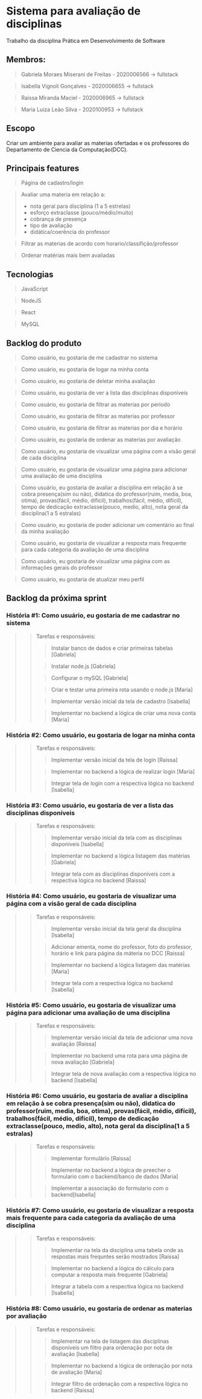# Sistema para avaliação de disciplinas
Trabalho da disciplina Prática em Desenvolvimento de Software 

## Membros:
> Gabriela Moraes Miserani de Freitas - 2020006566 -> fullstack

> Isabella Vignoli Gonçalves - 2020006655 -> fullstack

> Raissa Miranda Maciel - 2020006965 -> fullstack

> Maria Luiza Leão Silva - 2020100953 -> fullstack

## Escopo
Criar um ambiente para avaliar as materias ofertadas e os professores do Departamento de Ciencia da Computação(DCC).

## Principais features
> Página de cadastro/login

> Avaliar uma materia em relação a:
> * nota geral para disciplina (1 a 5 estrelas)
> * esforço extraclasse (pouco/médio/muito)
> * cobrança de presença
> * tipo de avaliação
> * didática/coerência do professor

> Filtrar as materias de acordo com horario/classifição/professor

> Ordenar matérias mais bem avaliadas 

## Tecnologias
> JavaScript

> NodeJS

> React

> MySQL

## Backlog do produto
> Como usuário, eu gostaria de me cadastrar no sistema

> Como usuário, eu gostaria de logar na minha conta

> Como usuário, eu gostaria de deletar minha avaliação

> Como usuário, eu gostaria de ver a lista das disciplinas disponíveis

> Como usuário, eu gostaria de filtrar as materias por periodo

> Como usuário, eu gostaria de filtrar as materias por professor

> Como usuário, eu gostaria de filtrar as materias por dia e horário

> Como usuário, eu gostaria de ordenar as materias por avaliação

> Como usuário, eu gostaria de visualizar uma página com a visão geral de cada disciplina

> Como usuário, eu gostaria de visualizar uma página para adicionar uma avaliação de uma disciplina 

> Como usuário, eu gostaria de avaliar a disciplina em relação à se cobra presença(sim ou não), didatica do professor(ruim, media, boa, otima), provas(fácil, médio, difícil), trabalhos(fácil, médio, difícil), tempo de dedicação extraclasse(pouco, medio, alto), nota geral da disciplina(1 a 5 estralas)

> Como usuário, eu gostaria de poder adicionar um comentário ao final da minha avaliação

> Como usuário, eu gostaria de visualizar a resposta mais frequente para cada categoria da avaliação de uma disciplina

> Como usuário, eu gostaria de visualizar uma página com as informações gerais do professor

> Como usuário, eu gostaria de atualizar meu perfil

## Backlog da próxima sprint
### História #1: Como usuário, eu gostaria de me cadastrar no sistema
>>Tarefas e responsáveis:
>>>Instalar banco de dados e criar primeiras tabelas [Gabriela]
>>
>>>Instalar node.js [Gabriela]
>>
>>>Configurar o mySQL [Gabriela]
>>
>>>Criar e testar uma primeira rota usando o node.js [Maria]
>>
>>>Implementar versão inicial da tela de cadastro [Isabella]
>>
>>>Implementar no backend a lógica de criar uma nova conta [Maria]

### História #2: Como usuário, eu gostaria de logar na minha conta
>>Tarefas e responsáveis:
>>>Implementar versão inicial da tela de login [Raissa]
>>
>>>Implementar no backend a lógica de realizar login [Maria]
>>
>>>Integrar tela de login com a respectiva lógica no backend [Isabella]

### História #3: Como usuário, eu gostaria de ver a lista das disciplinas disponíveis
>>Tarefas e responsáveis:
>>>Implementar versão inicial da tela com as disciplinas disponíveis [Isabella]
>>
>>>Implementar no backend a lógica listagem das matérias [Gabriela]
>>
>>>Integrar tela com as disciplinas disponíveis com a respectiva lógica no backend [Raissa]
  
### História #4: Como usuário, eu gostaria de visualizar uma página com a visão geral de cada disciplina
>>Tarefas e responsáveis:
>>>Implementar versão inicial da tela geral da disciplina [Isabella]
>>
>>>Adicionar ementa, nome do professor, foto do professor, horário e link para página da máteria no DCC [Raissa]
>>
>>>Implementar no backend a lógica listagem das matérias [Maria]
>>
>>>Integrar tela com a respectiva lógica no backend [Isabella]

### História #5: Como usuário, eu gostaria de visualizar uma página para adicionar uma avaliação de uma disciplina 
>>Tarefas e responsáveis:
>>>Implementar versão inicial da tela de adicionar uma nova avaliação [Raissa]
>>
>>>Implementar no backend uma rota para uma página de nova avaliação [Gabriela]
>>
>>>Integrar tela de nova avaliação com a respectiva lógica no backend [Isabella]

### História #6: Como usuário, eu gostaria de avaliar a disciplina em relação à se cobra presença(sim ou não), didatica do professor(ruim, media, boa, otima), provas(fácil, médio, difícil), trabalhos(fácil, médio, difícil), tempo de dedicação extraclasse(pouco, medio, alto), nota geral da disciplina(1 a 5 estralas)
>>Tarefas e responsáveis:
>>>Implementar formulário [Raissa]
>>
>>>Implementar no backend a lógica de preecher o formulario com o backend/banco de dados [Maria]
>>
>>>Implementar a associação do formulario com o backend[Isabella]

### História #7: Como usuário, eu gostaria de visualizar a resposta mais frequente para cada categoria da avaliação de uma disciplina
>>Tarefas e responsáveis:
>>>Implementar na tela da disciplina uma tabela onde as respostas mais frequntes serão mostrados [Raissa]
>>
>>>Implementar no backend a lógica do cálculo para computar a resposta mais frequente [Gabriela]
>>
>>>Integrar a tabela com a respectiva lógica no backend [Isabella]

### História #8: Como usuário, eu gostaria de ordenar as materias por avaliação
>>Tarefas e responsáveis:
>>>Implementar na tela de listagem das disciplinas disponíveis um filtro para ordenação por nota de avaliação [Isabella]
>>
>>>Implementar no backend a lógica de ordenação por nota de avaliação [Maria]
>>
>>>Integrar filtro de ordenação com a respectiva lógica no backend [Raissa]

